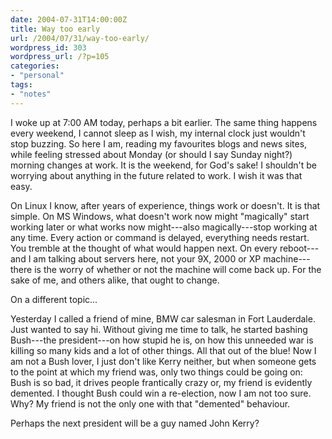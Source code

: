```yaml
---
date: 2004-07-31T14:00:00Z
title: Way too early
url: /2004/07/31/way-too-early/
wordpress_id: 303
wordpress_url: /?p=105
categories:
- "personal"
tags:
- "notes"
---
```


I woke up at 7:00 AM today, perhaps a bit earlier. The same thing happens every weekend, I cannot sleep as I wish, my internal clock just wouldn't stop buzzing. So here I am, reading my favourites blogs and news sites, while feeling stressed about Monday (or should I say Sunday night?) morning changes at work. It is the weekend, for God's sake! I shouldn't be worrying about anything in the future related to work. I wish it was that easy.

On Linux I know, after years of experience, things work or doesn't. It is that simple. On MS Windows, what doesn't work now might "magically" start working later or what works now might---also magically---stop working at any time. Every action or command is delayed, everything needs restart. You tremble at the thought of what would happen next. On every reboot---and I am talking about servers here, not your 9X, 2000 or XP machine---there is the worry of whether or not the machine will come back up. For the sake of me, and others alike, that ought to change.

On a different topic...

Yesterday I called a friend of mine, BMW car salesman in Fort Lauderdale. Just wanted to say hi. Without giving me time to talk, he started bashing Bush---the president---on how stupid he is, on how this unneeded war is killing so many kids and a lot of other things. All that out of the blue! Now I am not a Bush lover, I just don't like Kerry neither, but when someone gets to the point at which my friend was, only two things could be going on: Bush is so bad, it drives people frantically crazy or, my friend is evidently demented. I thought Bush could win a re-election, now I am not too sure. Why? My friend is not the only one with that "demented" behaviour.

Perhaps the next president will be a guy named John Kerry?
